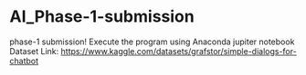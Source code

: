 # AI_Phase-1-submission
phase-1 submission!
Execute the program using Anaconda jupiter notebook
Dataset Link: https://www.kaggle.com/datasets/grafstor/simple-dialogs-for-chatbot

